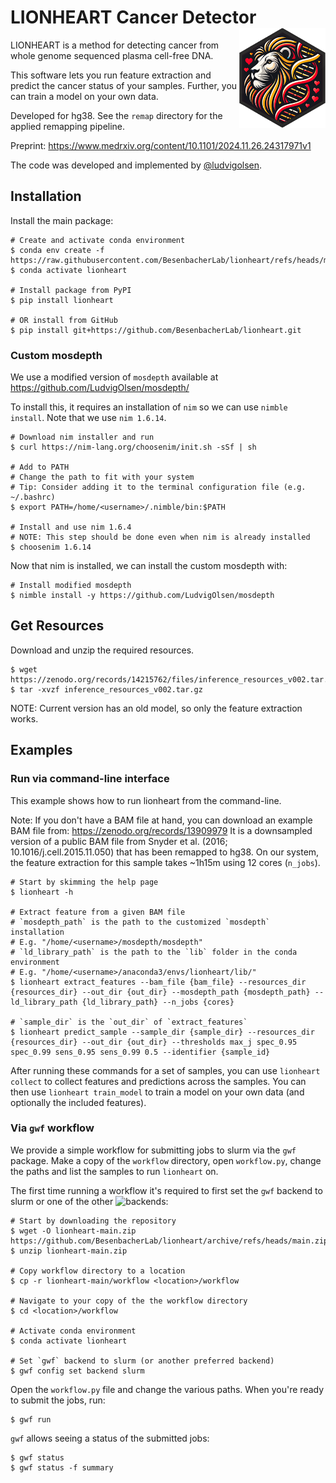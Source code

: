 # LIONHEART Cancer Detector <a href='https://github.com/besenbacherlab/lionheart'><img src='https://raw.githubusercontent.com/besenbacherlab/lionheart/main/lionheart_242x280_250dpi.png' align="right" height="160" /></a>

LIONHEART is a method for detecting cancer from whole genome sequenced plasma cell-free DNA.

This software lets you run feature extraction and predict the cancer status of your samples. Further, you can train a model on your own data. 

Developed for hg38. See the `remap` directory for the applied remapping pipeline.

Preprint: https://www.medrxiv.org/content/10.1101/2024.11.26.24317971v1

The code was developed and implemented by [@ludvigolsen](https://github.com/LudvigOlsen).

## Installation

Install the main package:

```
# Create and activate conda environment
$ conda env create -f https://raw.githubusercontent.com/BesenbacherLab/lionheart/refs/heads/main/environment.yml
$ conda activate lionheart

# Install package from PyPI
$ pip install lionheart

# OR install from GitHub
$ pip install git+https://github.com/BesenbacherLab/lionheart.git

```

### Custom mosdepth 

We use a modified version of `mosdepth` available at https://github.com/LudvigOlsen/mosdepth/

To install this, it requires an installation of `nim` so we can use `nimble install`. Note that we use `nim 1.6.14`.

```
# Download nim installer and run
$ curl https://nim-lang.org/choosenim/init.sh -sSf | sh

# Add to PATH
# Change the path to fit with your system
# Tip: Consider adding it to the terminal configuration file (e.g. ~/.bashrc)
$ export PATH=/home/<username>/.nimble/bin:$PATH

# Install and use nim 1.6.4 
# NOTE: This step should be done even when nim is already installed
$ choosenim 1.6.14
```

Now that nim is installed, we can install the custom mosdepth with:

```
# Install modified mosdepth
$ nimble install -y https://github.com/LudvigOlsen/mosdepth
```

## Get Resources

Download and unzip the required resources.
```
$ wget https://zenodo.org/records/14215762/files/inference_resources_v002.tar.gz
$ tar -xvzf inference_resources_v002.tar.gz 
```

NOTE: Current version has an old model, so only the feature extraction works.

## Examples

### Run via command-line interface

This example shows how to run lionheart from the command-line.

Note: If you don't have a BAM file at hand, you can download an example BAM file from: https://zenodo.org/records/13909979 
It is a downsampled version of a public BAM file from Snyder et al. (2016; 10.1016/j.cell.2015.11.050) that has been remapped to hg38. On our system, the feature extraction for this sample takes ~1h15m using 12 cores (`n_jobs`).

```
# Start by skimming the help page
$ lionheart -h

# Extract feature from a given BAM file
# `mosdepth_path` is the path to the customized `mosdepth` installation
# E.g. "/home/<username>/mosdepth/mosdepth"
# `ld_library_path` is the path to the `lib` folder in the conda environment
# E.g. "/home/<username>/anaconda3/envs/lionheart/lib/"
$ lionheart extract_features --bam_file {bam_file} --resources_dir {resources_dir} --out_dir {out_dir} --mosdepth_path {mosdepth_path} --ld_library_path {ld_library_path} --n_jobs {cores}

# `sample_dir` is the `out_dir` of `extract_features`
$ lionheart predict_sample --sample_dir {sample_dir} --resources_dir {resources_dir} --out_dir {out_dir} --thresholds max_j spec_0.95 spec_0.99 sens_0.95 sens_0.99 0.5 --identifier {sample_id}
```

After running these commands for a set of samples, you can use `lionheart collect` to collect features and predictions across the samples. You can then use `lionheart train_model` to train a model on your own data (and optionally the included features).

### Via `gwf` workflow

We provide a simple workflow for submitting jobs to slurm via the `gwf` package. Make a copy of the `workflow` directory, open `workflow.py`, change the paths and list the samples to run `lionheart` on.

The first time running a workflow it's required to first set the `gwf` backend to slurm or one of the other ![backends](https://gwf.app/reference/backends/):

```
# Start by downloading the repository
$ wget -O lionheart-main.zip https://github.com/BesenbacherLab/lionheart/archive/refs/heads/main.zip
$ unzip lionheart-main.zip

# Copy workflow directory to a location
$ cp -r lionheart-main/workflow <location>/workflow

# Navigate to your copy of the the workflow directory
$ cd <location>/workflow

# Activate conda environment
$ conda activate lionheart

# Set `gwf` backend to slurm (or another preferred backend)
$ gwf config set backend slurm
```

Open the `workflow.py` file and change the various paths. When you're ready to submit the jobs, run:

```
$ gwf run
```

`gwf` allows seeing a status of the submitted jobs:

```
$ gwf status
$ gwf status -f summary
```
